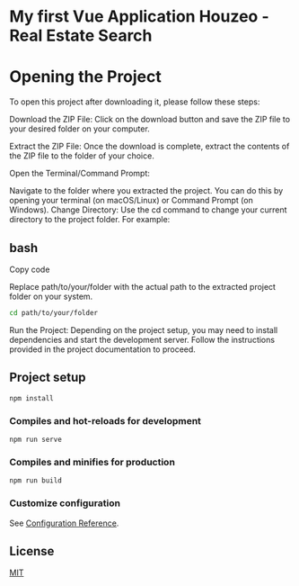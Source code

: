 # My first Vue Application Houzeo - Real Estate Search

# Opening the Project

To open this project after downloading it, please follow these steps:

Download the ZIP File: Click on the download button and save the ZIP file to your desired folder on your computer.

Extract the ZIP File: Once the download is complete, extract the contents of the ZIP file to the folder of your choice.

Open the Terminal/Command Prompt:

Navigate to the folder where you extracted the project. You can do this by opening your terminal (on macOS/Linux) or Command Prompt (on Windows).
Change Directory: Use the cd command to change your current directory to the project folder. For example:

## bash
Copy code

Replace path/to/your/folder with the actual path to the extracted project folder on your system.

```bash
cd path/to/your/folder
```

Run the Project: Depending on the project setup, you may need to install dependencies and start the development server. Follow the instructions provided in the project documentation to proceed.

## Project setup
```
npm install
```

### Compiles and hot-reloads for development
```
npm run serve
```

### Compiles and minifies for production
```
npm run build
```

### Customize configuration
See [Configuration Reference](https://cli.vuejs.org/config/).

## License

[MIT](https://github.com/Rizwan116)
